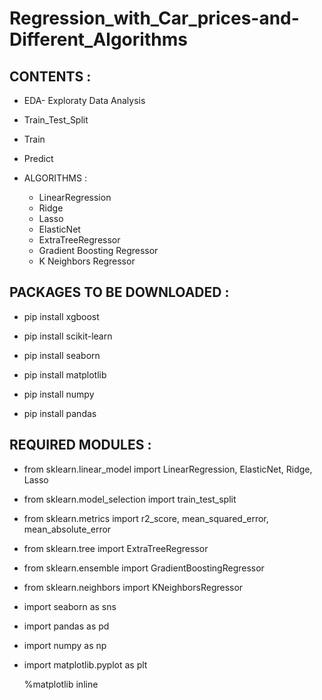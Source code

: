 # Regression_with_Car_prices-and-Different_Algorithms

## CONTENTS :

- EDA- Exploraty Data Analysis
- Train_Test_Split
- Train 
- Predict

- ALGORITHMS :
  - LinearRegression
  - Ridge
  - Lasso
  - ElasticNet
  - ExtraTreeRegressor
  - Gradient Boosting Regressor
  - K Neighbors Regressor

## PACKAGES TO BE DOWNLOADED :

* pip install xgboost

* pip install scikit-learn

* pip install seaborn

* pip install matplotlib

* pip install numpy

* pip install pandas

## REQUIRED MODULES :

* from sklearn.linear_model import LinearRegression, ElasticNet, Ridge, Lasso
* from sklearn.model_selection import train_test_split
* from sklearn.metrics import r2_score, mean_squared_error, mean_absolute_error
* from sklearn.tree import ExtraTreeRegressor
* from sklearn.ensemble import GradientBoostingRegressor
* from sklearn.neighbors import KNeighborsRegressor
* import seaborn as sns
* import pandas as pd
* import numpy as np
* import matplotlib.pyplot as plt

  %matplotlib inline


